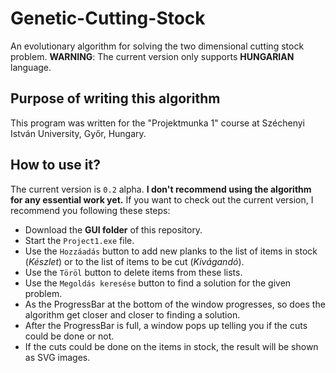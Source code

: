 # Genetic-Cutting-Stock
An evolutionary algorithm for solving the two dimensional cutting stock problem.
**WARNING**: The current version only supports **HUNGARIAN** language.

## Purpose of writing this algorithm
This program was written for the "Projektmunka 1" course at Széchenyi István University, Győr, Hungary.

## How to use it?
The current version is `0.2` alpha. **I don't recommend using the algorithm for any essential work yet.**
If you want to check out the current version, I recommend you following these steps:
- Download the **GUI folder** of this repository.
- Start the `Project1.exe` file.
- Use the `Hozzáadás` button to add new planks to the list of items in stock (*Készlet*) or to the list of items to be cut (*Kivágandó*). 
- Use the `Töröl` button to delete items from these lists.
- Use the `Megoldás keresése` button to find a solution for the given problem. 
- As the ProgressBar at the bottom of the window progresses, so does the algorithm get closer and closer to finding a solution. 
- After the ProgressBar is full, a window pops up telling you if the cuts could be done or not.
- If the cuts could be done on the items in stock, the result will be shown as SVG images.

